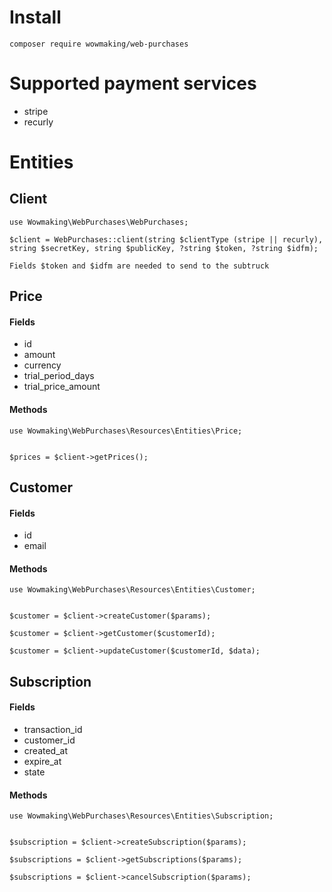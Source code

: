 # Install

```
composer require wowmaking/web-purchases
```

# Supported payment services
- stripe 
- recurly 

# Entities 

## Client
```
use Wowmaking\WebPurchases\WebPurchases;

$client = WebPurchases::client(string $clientType (stripe || recurly), string $secretKey, string $publicKey, ?string $token, ?string $idfm);

Fields $token and $idfm are needed to send to the subtruck
```

## Price

#### Fields
- id
- amount
- currency
- trial_period_days
- trial_price_amount

#### Methods
```
use Wowmaking\WebPurchases\Resources\Entities\Price;


$prices = $client->getPrices();
```


## Customer

#### Fields
- id
- email

#### Methods
```
use Wowmaking\WebPurchases\Resources\Entities\Customer;


$customer = $client->createCustomer($params); 

$customer = $client->getCustomer($customerId);

$customer = $client->updateCustomer($customerId, $data);
```

## Subscription

#### Fields
- transaction_id
- customer_id
- created_at
- expire_at
- state

#### Methods
```
use Wowmaking\WebPurchases\Resources\Entities\Subscription;


$subscription = $client->createSubscription($params);

$subscriptions = $client->getSubscriptions($params);

$subscriptions = $client->cancelSubscription($params);
```